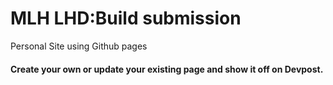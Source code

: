 # MLH LHD:Build submission
Personal Site using Github pages 

#### Create your own or update your existing page and show it off on Devpost.
